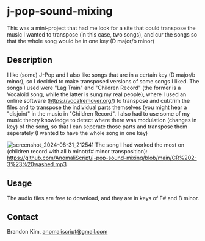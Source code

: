 # j-pop-sound-mixing
This was a mini-project that had me look for a site that could transpose the music I wanted to transpose (in this case, two songs), and cur the songs so that the whole song would be in one key (D major/b minor)

## Description
I like (some) J-Pop and I also like songs that are in a certain key (D major/b minor), so I decided to make transposed versions of some songs I liked.
The songs I used were "Lag Train" and "Children Record" (the former is a Vocaloid song, while the latter is sung my real people), where I used an online software (https://vocalremover.org/) to transpose and cut/trim the files and to transpose the individual parts themselves (you might hear a "disjoint" in the music in "Children Record".
I also had to use some of my music theory knowledge to detect where there was modulation (changes in key) of the song, so that I can seperate those parts and transpose them seperately (I wanted to have the whole song in one key)

![screenshot_2024-08-31_212541](https://github.com/user-attachments/assets/5d212f58-62a5-4829-86f9-115e2512cf27)
The song I had worked the most on (children record with all b minot/f# minor transposition): https://github.com/AnomaliScript/j-pop-sound-mixing/blob/main/CR%202-3%23%20washed.mp3

## Usage
The audio files are free to download, and they are in keys of F# and B minor.

## Contact
Brandon Kim, anomaliscript@gmail.com
